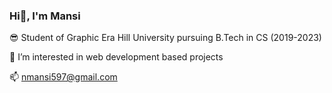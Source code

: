 ### Hi👋, I'm Mansi

😎 Student of Graphic Era Hill University pursuing  B.Tech in CS (2019-2023)

👀 I’m interested in web development based projects

📫 nmansi597@gmail.com

